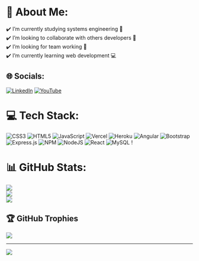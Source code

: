 # 💫 About Me:
✔️ I’m currently studying systems engineering 📙<br>✔️ I’m looking to collaborate with others developers 🤝<br>✔️ I’m looking for team working 🌟<br>✔️ I’m currently learning web development 💻

## 🌐 Socials:
[![LinkedIn](https://img.shields.io/badge/LinkedIn-%230077B5.svg?logo=linkedin&logoColor=white)](https://www.linkedin.com/in/johan-boshell-longas-076593283/) [![YouTube](https://img.shields.io/badge/YouTube-%23FF0000.svg?logo=YouTube&logoColor=white)](https://youtube.com/@JohanBoshellLongas) 

<!-- Proudly created with GPRM ( https://gprm.itsvg.in ) --> 

# 💻 Tech Stack:
![CSS3](https://img.shields.io/badge/css3-%231572B6.svg?style=for-the-badge&logo=css3&logoColor=white) ![HTML5](https://img.shields.io/badge/html5-%23E34F26.svg?style=for-the-badge&logo=html5&logoColor=white) ![JavaScript](https://img.shields.io/badge/javascript-%23323330.svg?style=for-the-badge&logo=javascript&logoColor=%23F7DF1E) ![Vercel](https://img.shields.io/badge/vercel-%23000000.svg?style=for-the-badge&logo=vercel&logoColor=white) ![Heroku](https://img.shields.io/badge/heroku-%23430098.svg?style=for-the-badge&logo=heroku&logoColor=white) ![Angular](https://img.shields.io/badge/angular-%23DD0031.svg?style=for-the-badge&logo=angular&logoColor=white) ![Bootstrap](https://img.shields.io/badge/bootstrap-%23563D7C.svg?style=for-the-badge&logo=bootstrap&logoColor=white) ![Express.js](https://img.shields.io/badge/express.js-%23404d59.svg?style=for-the-badge&logo=express&logoColor=%2361DAFB) ![NPM](https://img.shields.io/badge/NPM-%23000000.svg?style=for-the-badge&logo=npm&logoColor=white) ![NodeJS](https://img.shields.io/badge/node.js-6DA55F?style=for-the-badge&logo=node.js&logoColor=white) ![React](https://img.shields.io/badge/react-%2320232a.svg?style=for-the-badge&logo=react&logoColor=%2361DAFB) ![MySQL](https://img.shields.io/badge/mysql-%2300f.svg?style=for-the-badge&logo=mysql&logoColor=white) !
# 📊 GitHub Stats:
![](https://github-readme-stats.vercel.app/api?username=BoshellJohan&theme=dark&hide_border=false&include_all_commits=true&count_private=true)<br/>
![](https://github-readme-streak-stats.herokuapp.com/?user=BoshellJohan&theme=dark&hide_border=false)<br/>
![](https://github-readme-stats.vercel.app/api/top-langs/?username=BoshellJohan&theme=dark&hide_border=false&include_all_commits=true&count_private=true&layout=compact)

## 🏆 GitHub Trophies
![](https://github-profile-trophy.vercel.app/?username=BoshellJohan&theme=onedark&no-frame=false&no-bg=false&margin-w=4)

---
[![](https://visitcount.itsvg.in/api?id=BoshellJohan&icon=0&color=0)](https://visitcount.itsvg.in)

<!-- Proudly created with GPRM ( https://gprm.itsvg.in ) -->
